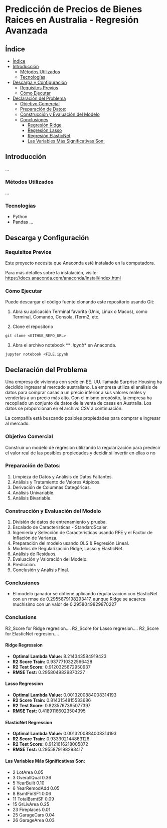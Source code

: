 # Predicción de Precios de Bienes Raices en Australia - Regresión Avanzada

## Índice

- [Índice](#índice)
- [Introducción](#introducción)
  - [Métodos Utilizados](#métodos-utilizados)
  - [Tecnologías](#tecnologías)
- [Descarga y Configuración](#descarga-y-configuración)
  - [Requisitos Previos](#requisitos-previos)
  - [Cómo Ejecutar](#cómo-ejecutar)
- [Declaración del Problema](#declaración-del-problema)
  - [Objetivo Comercial](#objetivo-comercial)
  - [Preparación de Datos:](#preparación-de-datos)
  - [Construcción y Evaluación del Modelo](#construcción-y-evaluación-del-modelo)
  - [Conclusiones](#conclusiones)
    - [Regresión Ridge](#regresión-ridge)
    - [Regresión Lasso](#regresión-lasso)
    - [Regresión ElasticNet](#regresión-lasso)
    - [Las Variables Más Significativas Son:](#las-variables-más-significativas-son)

## Introducción

...

### Métodos Utilizados
...

### Tecnologías
* Python
* Pandas
...

## Descarga y Configuración
### Requisitos Previos

Este proyecto necesita que Anaconda esté instalado en la computadora.

Para más detalles sobre la instalación, visite: https://docs.anaconda.com/anaconda/install/index.html

### Cómo Ejecutar

Puede descargar el código fuente clonando este repositorio usando Git:

1. Abra su aplicación Terminal favorita (Unix, Linux o Macos), como Terminal, Comando, Consola, iTerm2, etc.

2. Clone el repositorio

```
git clone <GITHUB_REPO_URL>
```

3. Abra el archivo notebook ** *.ipynb** en Anaconda.

```
jupyter notebook <FILE.ipynb
```


## Declaración del Problema

Una empresa de vivienda con sede en EE. UU. llamada Surprise Housing ha decidido ingresar al mercado australiano. La empresa utiliza el análisis de datos para comprar casas a un precio inferior a sus valores reales y venderlas a un precio más alto. Con el mismo propósito, la empresa ha recopilado un conjunto de datos de la venta de casas en Australia. Los datos se proporcionan en el archivo CSV a continuación.

La compañía está buscando posibles propiedades para comprar e ingresar al mercado.

### Objetivo Comercial

Construir un modelo de regresión utilizando la regularización para predecir el valor real de las posibles propiedades y decidir si invertir en ellas o no


### Preparación de Datos:

1. Limpieza de Datos y Análisis de Datos Faltantes.
2. Análisis y Tratamiento de Valores Atípicos.
3. Derivación de Columnas Categóricas.
4. Análisis Univariable.
5. Análisis Bivariable.


### Construcción y Evaluación del Modelo

1. División de datos de entrenamiento y prueba.
2. Escalado de Características - StandardScaler.
3. Ingeniería y Selección de Características usando RFE y el Factor de Inflación de Varianza.
4. Preparación del modelo usando OLS & Regresión Lineal.
5. Modelos de Regularización Ridge, Lasso y ElasticNet.
6. Análisis de Residuos.
7. Evaluación y Valoración del Modelo.
8. Predicción.
9. Conclusión y Análisis Final.

### Conclusiones
* El modelo ganador se obtiene aplicando regularizacion con ElasticNet con un rmse de 0.2955879198293417, aunque Ridge se acaerca muchisimo con un valor de 0.2958049829870227

### Conclusions

R2_Score for Ridge regresion.... 
R2_Score for Lasso regresion.... 
R2_Score for ElasticNet regresion.... 

#### Ridge Regression
* **Optimal Lambda Value:** 8.214343584919423
* **R2 Score Train:** 0.9377710322566428
* **R2 Test Score:**  0.9120325672950937
* **RMSE Test:**      0.2958049829870227

#### Lasso Regression
* **Optimal Lambda Value:** 0.0013200884008314193
* **R2 Score Train:**  0.8143154815533686
* **R2 Test Score:**   0.8235767395077397
* **RMSE Test:**       0.41891166023504395

#### ElasticNet Regression
* **Optimal Lambda Value:** 0.0013200884008314193
* **R2 Score Train:**  0.933302144863126
* **R2 Test Score:**   0.9121616218005872
* **RMSE Test:**       0.2955879198293417

#### Las Variables Más Significativas Son:
* 2 LotArea	0.05
* 3	OverallQual	0.36
* 5	YearBuilt	0.10
* 6	YearRemodAdd	0.05
* 8	BsmtFinSF1	0.06
* 11	TotalBsmtSF	0.09
* 15	GrLivArea	0.25
* 23	Fireplaces	0.01
* 25	GarageCars	0.04
* 26	GarageArea	0.03
